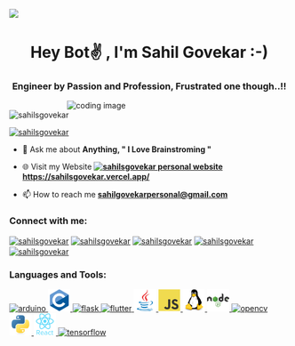 ![](https://media-exp1.licdn.com/dms/image/C4D16AQE4hs3DKzH57g/profile-displaybackgroundimage-shrink_200_800/0/1663061435996?e=2147483647&v=beta&t=x0gDzziDhXaMh_Mgr80RKsXibdR8EcngSroO30EExgo)

<h1 align="center">Hey Bot✌️ , I'm Sahil Govekar :-)</h1>
<h3 align="center">Engineer by Passion and Profession, Frustrated one though..!!</h3>

<img align="right" alt="coding image" width="400" src="https://cdn0.iconfinder.com/data/icons/bitcoin-cryptocurrency-lavender-vol-2-1/512/cypherpunk-512.png">

<p align="left"> <img src="https://komarev.com/ghpvc/?username=sahilsgovekar&label=Profile%20views&color=0e75b6&style=flat" alt="sahilsgovekar" /> </p>

<p align="left"> <a href="https://twitter.com/sahilsgovekar" target="blank"><img src="https://img.shields.io/twitter/follow/sahilsgovekar?logo=twitter&style=for-the-badge" alt="sahilsgovekar" /></a> </p>

- 💬 Ask me about **Anything, " I Love Brainstroming "**

- 🌐 Visit my Website **<a href="https://sahilsgovekar.vercel.app/" target="blank"><img src="https://img.shields.io/twitter/follow/sahilsgovekar?logo=twitter&style=for-the-badge" alt="sahilsgovekar personal website" />https://sahilsgovekar.vercel.app/</a>**

- 📫 How to reach me **sahilgovekarpersonal@gmail.com**


<h3 align="left">Connect with me:</h3>
<p align="left">
<a href="https://twitter.com/sahilsgovekar" target="blank"><img align="center" src="https://raw.githubusercontent.com/rahuldkjain/github-profile-readme-generator/master/src/images/icons/Social/twitter.svg" alt="sahilsgovekar" height="30" width="40" /></a>
<a href="https://linkedin.com/in/sahilsgovekar" target="blank"><img align="center" src="https://raw.githubusercontent.com/rahuldkjain/github-profile-readme-generator/master/src/images/icons/Social/linked-in-alt.svg" alt="sahilsgovekar" height="30" width="40" /></a>
<a href="https://instagram.com/sahilsgovekar" target="blank"><img align="center" src="https://raw.githubusercontent.com/rahuldkjain/github-profile-readme-generator/master/src/images/icons/Social/instagram.svg" alt="sahilsgovekar" height="30" width="40" /></a>
<a href="https://www.hackerrank.com/sahilsgovekar" target="blank"><img align="center" src="https://raw.githubusercontent.com/rahuldkjain/github-profile-readme-generator/master/src/images/icons/Social/hackerrank.svg" alt="sahilsgovekar" height="30" width="40" /></a>
<a href="https://www.leetcode.com/sahilsgovekar" target="blank"><img align="center" src="https://raw.githubusercontent.com/rahuldkjain/github-profile-readme-generator/master/src/images/icons/Social/leet-code.svg" alt="sahilsgovekar" height="30" width="40" /></a>
</p>

<h3 align="left">Languages and Tools:</h3>
<p align="left"> <a href="https://www.arduino.cc/" target="_blank" rel="noreferrer"> <img src="https://cdn.worldvectorlogo.com/logos/arduino-1.svg" alt="arduino" width="40" height="40"/> </a> <a href="https://www.cprogramming.com/" target="_blank" rel="noreferrer"> <img src="https://raw.githubusercontent.com/devicons/devicon/master/icons/c/c-original.svg" alt="c" width="40" height="40"/> </a> <a href="https://flask.palletsprojects.com/" target="_blank" rel="noreferrer"> <img src="https://www.vectorlogo.zone/logos/pocoo_flask/pocoo_flask-icon.svg" alt="flask" width="40" height="40"/> </a> <a href="https://flutter.dev" target="_blank" rel="noreferrer"> <img src="https://www.vectorlogo.zone/logos/flutterio/flutterio-icon.svg" alt="flutter" width="40" height="40"/> </a> <a href="https://www.java.com" target="_blank" rel="noreferrer"> <img src="https://raw.githubusercontent.com/devicons/devicon/master/icons/java/java-original.svg" alt="java" width="40" height="40"/> </a> <a href="https://developer.mozilla.org/en-US/docs/Web/JavaScript" target="_blank" rel="noreferrer"> <img src="https://raw.githubusercontent.com/devicons/devicon/master/icons/javascript/javascript-original.svg" alt="javascript" width="40" height="40"/> </a> <a href="https://www.linux.org/" target="_blank" rel="noreferrer"> <img src="https://raw.githubusercontent.com/devicons/devicon/master/icons/linux/linux-original.svg" alt="linux" width="40" height="40"/> </a> <a href="https://nodejs.org" target="_blank" rel="noreferrer"> <img src="https://raw.githubusercontent.com/devicons/devicon/master/icons/nodejs/nodejs-original-wordmark.svg" alt="nodejs" width="40" height="40"/> </a> <a href="https://opencv.org/" target="_blank" rel="noreferrer"> <img src="https://www.vectorlogo.zone/logos/opencv/opencv-icon.svg" alt="opencv" width="40" height="40"/> </a> <a href="https://www.python.org" target="_blank" rel="noreferrer"> <img src="https://raw.githubusercontent.com/devicons/devicon/master/icons/python/python-original.svg" alt="python" width="40" height="40"/> </a> <a href="https://reactjs.org/" target="_blank" rel="noreferrer"> <img src="https://raw.githubusercontent.com/devicons/devicon/master/icons/react/react-original-wordmark.svg" alt="react" width="40" height="40"/> </a> <a href="https://www.tensorflow.org" target="_blank" rel="noreferrer"> <img src="https://www.vectorlogo.zone/logos/tensorflow/tensorflow-icon.svg" alt="tensorflow" width="40" height="40"/> </a> </p>

